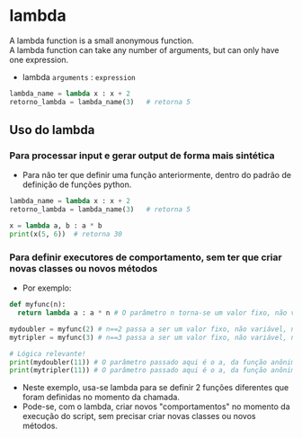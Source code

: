 # lambda

A lambda function is a small anonymous function.  
A lambda function can take any number of arguments, but can only have one expression.  
- lambda `arguments` : `expression`
```python
lambda_name = lambda x : x + 2
retorno_lambda = lambda_name(3)   # retorna 5
``` 

## Uso do lambda

### Para processar input e gerar output de forma mais sintética
- Para não ter que definir uma função anteriormente, dentro do padrão de definição de funções python.
```python
lambda_name = lambda x : x + 2
retorno_lambda = lambda_name(3)   # retorna 5

x = lambda a, b : a * b
print(x(5, 6))  # retorna 30

``` 
### Para definir executores de comportamento, sem ter que criar novas classes ou novos métodos 
- Por exemplo:  
```python
def myfunc(n):
  return lambda a : a * n # O parâmetro n torna-se um valor fixo, não variável, na função retornada.

mydoubler = myfunc(2) # n==2 passa a ser um valor fixo, não variável, na função mydoubler
mytripler = myfunc(3) # n==3 passa a ser um valor fixo, não variável, na função mytripler

# Lógica relevante!
print(mydoubler(11)) # O parâmetro passado aqui é o a, da função anônima criada por lambda
print(mytripler(11)) # O parâmetro passado aqui é o a, da função anônima criada por lambda
```  
- Neste exemplo, usa-se lambda para se definir 2 funções diferentes que foram definidas no momento da chamada.
- Pode-se, com o lambda, criar novos "comportamentos" no momento da execução do script, sem precisar criar novas classes ou novos métodos.